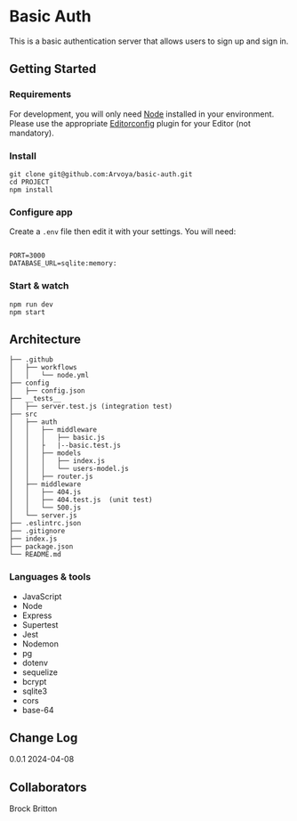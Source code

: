 # Basic Auth

This is a basic authentication server that allows users to sign up and sign in.

## Getting Started

### Requirements

For development, you will only need [Node](http://nodejs.org/) installed in your
environment.
Please use the appropriate [Editorconfig](http://editorconfig.org/) plugin for your
Editor (not mandatory).

### Install

    git clone git@github.com:Arvoya/basic-auth.git
    cd PROJECT
    npm install

### Configure app

Create a `.env` file then edit it with your settings. You will need:

``` text

PORT=3000
DATABASE_URL=sqlite:memory:

```

### Start & watch

    npm run dev
    npm start

## Architecture

```text
├── .github
│   ├── workflows
│   │   └── node.yml
├── config
│   ├── config.json
├── __tests__
│   ├── server.test.js (integration test)
├── src
│   ├── auth
│   │   ├── middleware
│   │   │   ├── basic.js
│   │   ├   |--basic.test.js
│   │   ├── models
│   │   │   ├── index.js
│   │   │   └── users-model.js
│   │   ├── router.js
│   ├── middleware
│   │   ├── 404.js
│   │   ├── 404.test.js  (unit test)
│   │   └── 500.js
│   └── server.js
├── .eslintrc.json
├── .gitignore
├── index.js
├── package.json
└── README.md
```

### Languages & tools

* JavaScript 
* Node
* Express
* Supertest
* Jest
* Nodemon
* pg
* dotenv
* sequelize
* bcrypt
* sqlite3
* cors
* base-64

## Change Log

0.0.1 2024-04-08 

## Collaborators

Brock Britton
